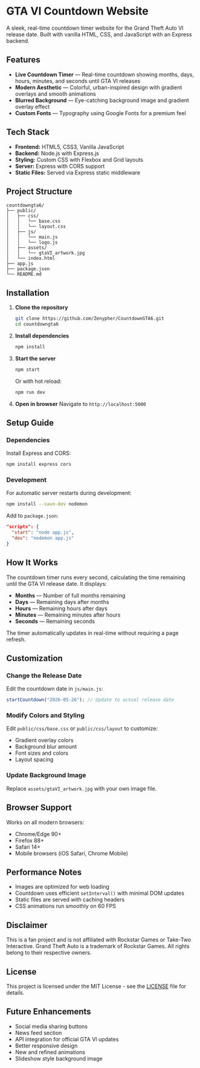 # GTA VI Countdown Website

A sleek, real-time countdown timer website for the Grand Theft Auto VI release date. Built with vanilla HTML, CSS, and JavaScript with an Express backend.

## Features

- **Live Countdown Timer** — Real-time countdown showing months, days, hours, minutes, and seconds until GTA VI releases
- **Modern Aesthetic** — Colorful, urban-inspired design with gradient overlays and smooth animations
- **Blurred Background** — Eye-catching background image and gradient overlay effect
- **Custom Fonts** — Typography using Google Fonts for a premium feel

## Tech Stack

- **Frontend:** HTML5, CSS3, Vanilla JavaScript
- **Backend:** Node.js with Express.js
- **Styling:** Custom CSS with Flexbox and Grid layouts
- **Server:** Express with CORS support
- **Static Files:** Served via Express static middleware

## Project Structure

```
countdowngta6/
├── public/
│   ├── css/
│   │   └── base.css
│   │   └── layout.css
│   ├── js/
│   │   └── main.js
│   │   └── logo.js
│   ├── assets/
│   │   └── gtaVI_artwork.jpg
│   └── index.html
├── app.js
├── package.json
└── README.md
```

## Installation

1. **Clone the repository**

   ```bash
   git clone https://github.com/Zenypher/CountdownGTA6.git
   cd countdowngta6
   ```

2. **Install dependencies**

   ```bash
   npm install
   ```

3. **Start the server**

   ```bash
   npm start
   ```

   Or with hot reload:

   ```bash
   npm run dev
   ```

4. **Open in browser**
   Navigate to `http://localhost:5000`

## Setup Guide

### Dependencies

Install Express and CORS:

```bash
npm install express cors
```

### Development

For automatic server restarts during development:

```bash
npm install --save-dev nodemon
```

Add to `package.json`:

```json
"scripts": {
  "start": "node app.js",
  "dev": "nodemon app.js"
}
```

## How It Works

The countdown timer runs every second, calculating the time remaining until the GTA VI release date. It displays:

- **Months** — Number of full months remaining
- **Days** — Remaining days after months
- **Hours** — Remaining hours after days
- **Minutes** — Remaining minutes after hours
- **Seconds** — Remaining seconds

The timer automatically updates in real-time without requiring a page refresh.

## Customization

### Change the Release Date

Edit the countdown date in `js/main.js`:

```javascript
startCountdown("2026-05-26"); // Update to actual release date
```

### Modify Colors and Styling

Edit `public/css/base.css` or `public/css/layout` to customize:

- Gradient overlay colors
- Background blur amount
- Font sizes and colors
- Layout spacing

### Update Background Image

Replace `assets/gtaVI_artwork.jpg` with your own image file.

## Browser Support

Works on all modern browsers:

- Chrome/Edge 90+
- Firefox 88+
- Safari 14+
- Mobile browsers (iOS Safari, Chrome Mobile)

## Performance Notes

- Images are optimized for web loading
- Countdown uses efficient `setInterval()` with minimal DOM updates
- Static files are served with caching headers
- CSS animations run smoothly on 60 FPS

## Disclaimer

This is a fan project and is not affiliated with Rockstar Games or Take-Two Interactive. Grand Theft Auto is a trademark of Rockstar Games. All rights belong to their respective owners.

## License

This project is licensed under the MIT License - see the [LICENSE](LICENSE) file for details.

## Future Enhancements

- Social media sharing buttons
- News feed section
- API integration for official GTA VI updates
- Better responsive design
- New and refined animations
- Slideshow style background image
